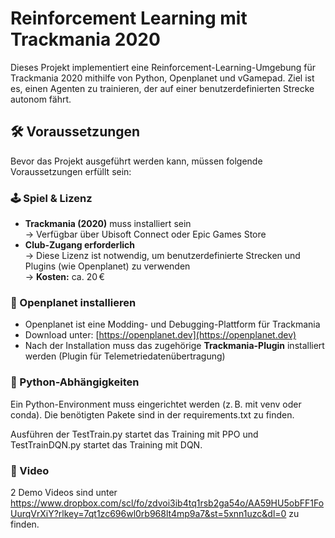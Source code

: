 # Reinforcement Learning mit Trackmania 2020

Dieses Projekt implementiert eine Reinforcement-Learning-Umgebung für Trackmania 2020 mithilfe von Python, Openplanet und vGamepad. Ziel ist es, einen Agenten zu trainieren, der auf einer benutzerdefinierten Strecke autonom fährt.

## 🛠 Voraussetzungen

Bevor das Projekt ausgeführt werden kann, müssen folgende Voraussetzungen erfüllt sein:

### 🕹 Spiel & Lizenz

- **Trackmania (2020)** muss installiert sein  
  → Verfügbar über Ubisoft Connect oder Epic Games Store
- **Club-Zugang erforderlich**  
  → Diese Lizenz ist notwendig, um benutzerdefinierte Strecken und Plugins (wie Openplanet) zu verwenden  
  → **Kosten:** ca. 20 €

### 🔌 Openplanet installieren

- Openplanet ist eine Modding- und Debugging-Plattform für Trackmania
- Download unter: [https://openplanet.dev](https://openplanet.dev)
- Nach der Installation muss das zugehörige **Trackmania-Plugin** installiert werden (Plugin für Telemetriedatenübertragung)

### 🐍 Python-Abhängigkeiten

Ein Python-Environment muss eingerichtet werden (z. B. mit venv oder conda). Die benötigten Pakete sind in der requirements.txt zu finden.

Ausführen der TestTrain.py startet das Training mit PPO und TestTrainDQN.py startet das Training mit DQN.

### 🎥 Video

2 Demo Videos sind unter https://www.dropbox.com/scl/fo/zdvoi3ib4tq1rsb2ga54o/AA59HU5obFF1FoUurqVrXiY?rlkey=7qt1zc696wl0rb968lt4mp9a7&st=5xnn1uzc&dl=0 zu finden.
